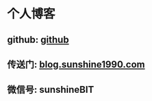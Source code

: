 # 个人博客 
## github: [github](https://github.com/l4503071)
## 传送门: [blog.sunshine1990.com](http://blog.sunshine1990.com)
## 微信号: sunshineBIT